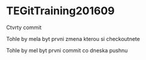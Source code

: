 # TEGitTraining201609

Ctvrty commit

Tohle by mela byt prvni zmena kterou si checkoutnete

Tohle by mel byt prvni commit co dneska pushnu